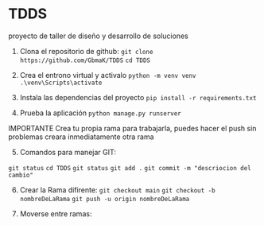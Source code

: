 # TDDS
proyecto de taller de diseño y desarrollo de soluciones

1. Clona el repositorio de github:
``git clone https://github.com/GbmaK/TDDS``
``cd TDDS``

2. Crea el entrono virtual y activalo
``python -m venv venv``
``.\venv\Scripts\activate``

3. Instala las dependencias del proyecto
``pip install -r requirements.txt``

4. Prueba la aplicación
``python manage.py runserver``

IMPORTANTE 
Crea tu propia rama para trabajarla, puedes hacer el push sin problemas creara inmediatamente otra rama

5. Comandos para manejar GIT:

``git status``
``cd TDDS``
``git status``
``git add .``
``git commit -m "descriocion del cambio"``

6. Crear la Rama difirente:
``git checkout main``
``git checkout -b nombreDeLaRama``
``git push -u origin nombreDeLaRama``

7. Moverse entre ramas:


